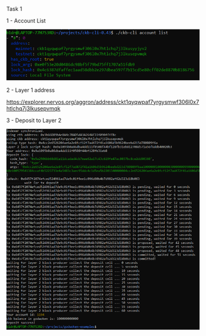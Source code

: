 Task 1

1 - Account List


![](AccountList.png)

2 - Layer 1 address

https://explorer.nervos.org/aggron/address/ckt1qyqwpaf7yrgysmwf306l0x7htlchq7j3lkusepvmqk

3 - Deposit to Layer 2

![](Deposit.png)
